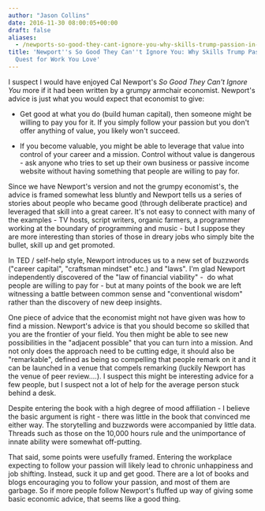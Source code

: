 ```yaml
---
author: "Jason Collins"
date: 2016-11-30 08:00:05+00:00
draft: false
aliases:
  - /newports-so-good-they-cant-ignore-you-why-skills-trump-passion-in-the-quest-for-work-you-love
title: 'Newport''s So Good They Can''t Ignore You: Why Skills Trump Passion in the
  Quest for Work You Love'
---
```


I suspect I would have enjoyed Cal Newport's *So Good They Can't Ignore You* more if it had been written by a grumpy armchair economist. Newport's advice is just what you would expect that economist to give:

* Get good at what you do (build human capital), then someone might be willing to pay you for it. If you simply follow your passion but you don't offer anything of value, you likely won't succeed.

* If you become valuable, you might be able to leverage that value into control of your career and a mission. Control without value is dangerous - ask anyone who tries to set up their own business or passive income website without having something that people are willing to pay for.

Since we have Newport's version and not the grumpy economist's, the advice is framed somewhat less bluntly and Newport tells us a series of stories about people who became good (through deliberate practice) and leveraged that skill into a great career. It's not easy to connect with many of the examples - TV hosts, script writers, organic farmers, a programmer working at the boundary of programming and music - but I suppose they are more interesting than stories of those in dreary jobs who simply bite the bullet, skill up and get promoted.

In TED / self-help style, Newport introduces us to a new set of buzzwords ("career capital", "craftsman mindset" etc.) and "laws". I'm glad Newport independently discovered of the "law of financial viability" -  do what people are willing to pay for - but at many points of the book we are left witnessing a battle between common sense and "conventional wisdom" rather than the discovery of new deep insights.

One piece of advice that the economist might not have given was how to find a mission. Newport's advice is that you should become so skilled that you are the frontier of your field. You then might be able to see new possibilities in the "adjacent possible" that you can turn into a mission. And not only does the approach need to be cutting edge, it should also be "remarkable", defined as being so compelling that people remark on it and it can be launched in a venue that compels remarking (luckily Newport has the venue of peer review....). I suspect this might be interesting advice for a few people, but I suspect not a lot of help for the average person stuck behind a desk.

Despite entering the book with a high degree of mood affiliation - I believe the basic argument is right - there was little in the book that convinced me either way. The storytelling and buzzwords were accompanied by little data. Threads such as those on the 10,000 hours rule and the unimportance of innate ability were somewhat off-putting.

That said, some points were usefully framed. Entering the workplace expecting to follow your passion will likely lead to chronic unhappiness and job shifting. Instead, suck it up and get good. There are a lot of books and blogs encouraging you to follow your passion, and most of them are garbage. So if more people follow Newport's fluffed up way of giving some basic economic advice, that seems like a good thing.
